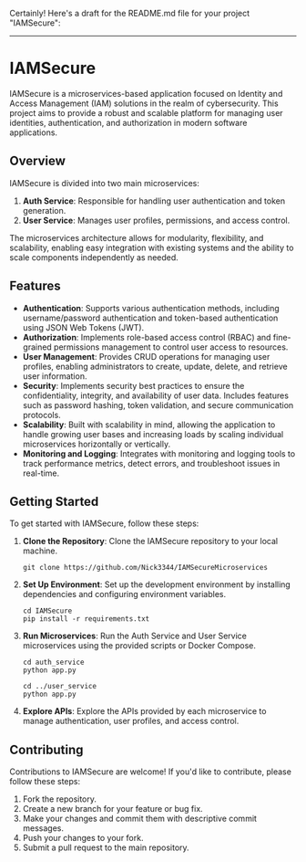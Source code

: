 Certainly! Here's a draft for the README.md file for your project "IAMSecure":

---

# IAMSecure

IAMSecure is a microservices-based application focused on Identity and Access Management (IAM) solutions in the realm of cybersecurity. This project aims to provide a robust and scalable platform for managing user identities, authentication, and authorization in modern software applications.

## Overview

IAMSecure is divided into two main microservices:

1. **Auth Service**: Responsible for handling user authentication and token generation.
2. **User Service**: Manages user profiles, permissions, and access control.

The microservices architecture allows for modularity, flexibility, and scalability, enabling easy integration with existing systems and the ability to scale components independently as needed.

## Features

- **Authentication**: Supports various authentication methods, including username/password authentication and token-based authentication using JSON Web Tokens (JWT).
- **Authorization**: Implements role-based access control (RBAC) and fine-grained permissions management to control user access to resources.
- **User Management**: Provides CRUD operations for managing user profiles, enabling administrators to create, update, delete, and retrieve user information.
- **Security**: Implements security best practices to ensure the confidentiality, integrity, and availability of user data. Includes features such as password hashing, token validation, and secure communication protocols.
- **Scalability**: Built with scalability in mind, allowing the application to handle growing user bases and increasing loads by scaling individual microservices horizontally or vertically.
- **Monitoring and Logging**: Integrates with monitoring and logging tools to track performance metrics, detect errors, and troubleshoot issues in real-time.

## Getting Started

To get started with IAMSecure, follow these steps:

1. **Clone the Repository**: Clone the IAMSecure repository to your local machine.
   ```
   git clone https://github.com/Nick3344/IAMSecureMicroservices
   ```

2. **Set Up Environment**: Set up the development environment by installing dependencies and configuring environment variables.
   ```
   cd IAMSecure
   pip install -r requirements.txt
   ```

3. **Run Microservices**: Run the Auth Service and User Service microservices using the provided scripts or Docker Compose.
   ```
   cd auth_service
   python app.py
   
   cd ../user_service
   python app.py
   ```

4. **Explore APIs**: Explore the APIs provided by each microservice to manage authentication, user profiles, and access control.

## Contributing

Contributions to IAMSecure are welcome! If you'd like to contribute, please follow these steps:

1. Fork the repository.
2. Create a new branch for your feature or bug fix.
3. Make your changes and commit them with descriptive commit messages.
4. Push your changes to your fork.
5. Submit a pull request to the main repository.

